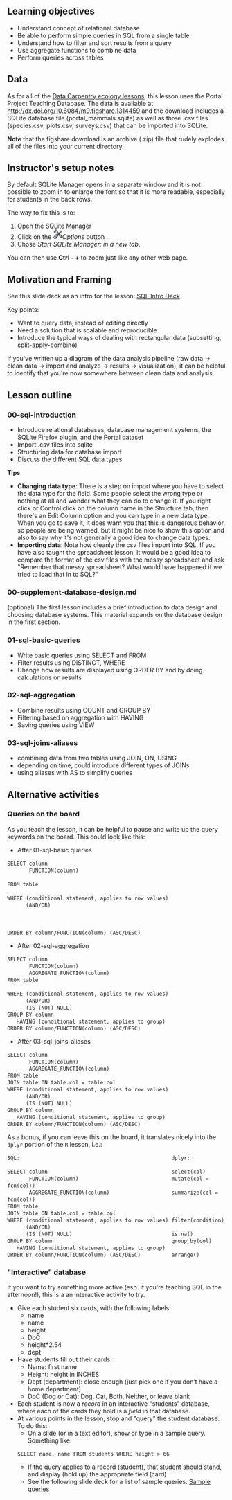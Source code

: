 ## Learning objectives
* Understand concept of relational database
* Be able to perform simple queries in SQL from a single table
* Understand how to filter and sort results from a query
* Use aggregate functions to combine data
* Perform queries across tables

## Data
As for all of the [Data Carpentry ecology lessons](https://github.com/datacarpentry?utf8=%E2%9C%93&query=ecology), this
lesson uses the Portal Project Teaching Database. The data is available at http://dx.doi.org/10.6084/m9.figshare.1314459 and the download includes a
SQLite database file (portal_mammals.sqlite) as well as three .csv files
(species.csv, plots.csv, surveys.csv) that can be imported into SQLite.

**Note** that the figshare download is an archive (.zip) file that rudely explodes all of the files into your current directory.

## Instructor's setup notes

By default SQLite Manager opens in a separate window and it is not possible to
zoom in to enlarge the font
so that it is more readable, especially for students in the back rows.

The way to fix this is to:

1. Open the SQLite Manager
2. Click on the ![Options](img/options_button.png)*Options* button .
3. Chose *Start SQLite Manager: in a new tab*.

You can then use **Ctrl - +** to zoom just like any other web page.

## Motivation and Framing

See this slide deck as an intro for the lesson: 
[SQL Intro Deck](https://speakerdeck.com/christinalk/data-carpentry-sql-introduction)

Key points: 
* Want to query data, instead of editing directly
* Need a solution that is scalable and reproducible
* Introduce the typical ways of dealing with rectangular data (subsetting, 
split-apply-combine)

If you've written up a diagram of the data analysis pipeline (raw data -> 
clean data -> import and analyze -> results -> visualization), it can be 
helpful to identify that you're now somewhere between clean data and analysis.  

## Lesson outline

### 00-sql-introduction
* Introduce relational databases, database management systems, the SQLite
Firefox plugin, and the Portal dataset
* Import .csv files into sqlite
* Structuring data for database import
* Discuss the different SQL data types

**Tips**

* **Changing data type**: There is a step on import where you have to select the data type for the field. Some people select the wrong type or nothing at all and wonder what they can do to change it. If you right click or Control click on the column name in the Structure tab, then there's an Edit Column option and you can type in a new data type. When you go to save it, it does warn you that this is dangerous behavior, so people are being warned, but it might be nice to show this option and also to say why it's not generally a good idea to change data types.
* **Importing data**: Note how cleanly the csv files import into SQL. If you have also taught the spreadsheet lesson, it would be a good idea to compare the format of the csv files with the messy spreadsheet and ask "Remember that messy spreadsheet? What would have happened if we tried to load that in to SQL?"

### 00-supplement-database-design.md
(optional)
The first lesson includes a brief introduction to data design and choosing database systems. This material expands on the database design in the first section.

### 01-sql-basic-queries
* Write basic queries using SELECT and FROM
* Filter results using DISTINCT, WHERE
* Change how results are displayed using ORDER BY and by doing calculations on results

### 02-sql-aggregation
* Combine results using COUNT and GROUP BY
* Filtering based on aggregation with HAVING
* Saving queries using VIEW

### 03-sql-joins-aliases
* combining data from two tables using JOIN, ON, USING
* depending on time, could introduce different types of JOINs
* using aliases with AS to simplify queries

## Alternative activities

### Queries on the board

As you teach the lesson, it can be helpful to pause and write up the query keywords 
on the board.  This could look like this: 

* After 01-sql-basic queries
~~~
SELECT column
       FUNCTION(column)
       
FROM table

WHERE (conditional statement, applies to row values) 
      (AND/OR) 
      

   
ORDER BY column/FUNCTION(column) (ASC/DESC)
~~~

* After 02-sql-aggregation
~~~
SELECT column
       FUNCTION(column)
       AGGREGATE_FUNCTION(column)
FROM table

WHERE (conditional statement, applies to row values) 
      (AND/OR) 
      (IS (NOT) NULL)
GROUP BY column
   HAVING (conditional statement, applies to group)
ORDER BY column/FUNCTION(column) (ASC/DESC)
~~~

* After 03-sql-joins-aliases
~~~
SELECT column
       FUNCTION(column)
       AGGREGATE_FUNCTION(column)
FROM table
JOIN table ON table.col = table.col
WHERE (conditional statement, applies to row values) 
      (AND/OR) 
      (IS (NOT) NULL)
GROUP BY column
   HAVING (conditional statement, applies to group)
ORDER BY column/FUNCTION(column) (ASC/DESC)
~~~

As a bonus, if you can leave this on the board, it translates nicely into 
the `dplyr` portion of the `R` lesson, i.e.: 

~~~
SQL:                                                 dplyr: 

SELECT column                                        select(col)
       FUNCTION(column)                              mutate(col = fcn(col))
       AGGREGATE_FUNCTION(column)                    summarize(col = fcn(col))
FROM table
JOIN table ON table.col = table.col
WHERE (conditional statement, applies to row values) filter(condition)
      (AND/OR) 
      (IS (NOT) NULL)                                is.na()
GROUP BY column                                      group_by(col)
   HAVING (conditional statement, applies to group)
ORDER BY column/FUNCTION(column) (ASC/DESC)          arrange()
~~~

### "Interactive" database

If you want to try something more active (esp. if you're teaching SQL in the 
afternoon!), this is a an interactive activity to try.  

* Give each student six cards, with the following labels: 
	* name
	* name
	* height
	* DoC
	* height*2.54
	* dept
* Have students fill out their cards: 
	* Name: first name
	* Height: height in INCHES
	* Dept (department): close enough (just pick one if you don’t have a home department)
	* DoC (Dog or Cat): Dog, Cat, Both, Neither, or leave blank
* Each student is now a *record* in an interactive "students" database, where 
each of the cards they hold is a *field* in that database.  
* At various points in the lesson, stop and "query" the student database.  To do this: 
	* On a slide (or in a text editor), show or type in a sample query.  Something like: 
    ~~~
    SELECT name, name FROM students WHERE height > 66
    ~~~
	* If the query applies to a record (student), that student should stand, 
	and display (hold up) the appropriate field (card)
	* See the following slide deck for a list of sample queries.  [Sample queries](https://speakerdeck.com/christinalk/query-live-database)
